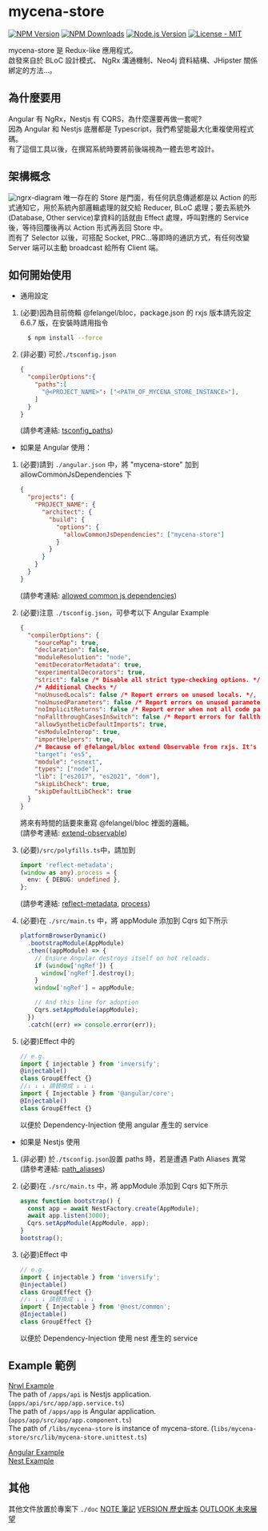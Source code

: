 # mycena-store

[![NPM Version][npm-image]][npm-url]
[![NPM Downloads][downloads-image]][downloads-url]
[![Node.js Version][node-version-image]][node-version-url]
[![License - MIT](https://img.shields.io/badge/License-MIT-2ea44f?logo=license)](LICENSE)

mycena-store 是 Redux-like 應用程式。  
啟發來自於 BLoC 設計模式、 NgRx 溝通機制、Neo4j 資料結構、JHipster 關係綁定的方法...。

## 為什麼要用

Angular 有 NgRx，Nestjs 有 CQRS，為什麼還要再做一套呢?  
因為 Angular 和 Nestjs 底層都是 Typescript，我們希望能最大化重複使用程式碼。  
有了這個工具以後，在撰寫系統時要將前後端視為一體去思考設計。

## 架構概念

![ngrx-diagram][ngrx-diagram]
唯一存在的 Store 是門面，有任何訊息傳遞都是以 Action 的形式通知它，用於系統內部邏輯處理的就交給 Reducer, BLoC 處理；要去系統外(Database, Other service)拿資料的話就由 Effect 處理，呼叫對應的 Service 後，等待回覆後再以 Action 形式再丟回 Store 中。  
而有了 Selector 以後，可搭配 Socket, PRC...等即時的通訊方式，有任何改變 Server 端可以主動 broadcast 給所有 Client 端。

## 如何開始使用

- 通用設定

1.  (必要)因為目前倚賴 @felangel/bloc，package.json 的 rxjs 版本請先設定 6.6.7 版，在安裝時請用指令
    ```bash
      $ npm install --force
    ```
2.  (非必要) 可於`./tsconfig.json`
    ```json
    {
      "compilerOptions":{
        "paths":[
          "@<PROJECT_NAME>": ["<PATH_OF_MYCENA_STORE_INSTANCE>"],
        ]
      }
    }
    ```
    (請參考連結: [tsconfig_paths][tsconfig_paths])

- 如果是 Angular 使用：

1.  (必要)請到 `./angular.json` 中，將 "mycena-store" 加到 allowCommonJsDependencies 下
    ```json
    {
      "projects": {
        "PROJECT_NAME": {
          "architect": {
            "build": {
              "options": {
                "allowCommonJsDependencies": ["mycena-store"]
              }
            }
          }
        }
      }
    }
    ```
    (請參考連結: [allowed common js dependencies][allowedcommonjsdependencies])
2.  (必要)注意 `./tsconfig.json`，可參考以下 Angular Example
    ```json
    {
      "compilerOptions": {
        "sourceMap": true,
        "declaration": false,
        "moduleResolution": "node",
        "emitDecoratorMetadata": true,
        "experimentalDecorators": true,
        "strict": false /* Disable all strict type-checking options. */,
        /* Additional Checks */
        "noUnusedLocals": false /* Report errors on unused locals. */,
        "noUnusedParameters": false /* Report errors on unused parameters. */,
        "noImplicitReturns": false /* Report error when not all code paths in function return a value. */,
        "noFallthroughCasesInSwitch": false /* Report errors for fallthrough cases in switch statement. */,
        "allowSyntheticDefaultImports": true,
        "esModuleInterop": true,
        "importHelpers": true,
        /* Because of @felangel/bloc extend Observable from rxjs. It's must be target: es5.*/
        "target": "es5",
        "module": "esnext",
        "types": ["node"],
        "lib": ["es2017", "es2021", "dom"],
        "skipLibCheck": true,
        "skipDefaultLibCheck": true
      }
    }
    ```
    將來有時間的話要來重寫 @felangel/bloc 裡面的邏輯。  
    (請參考連結: [extend-observable][extend-observable])
3.  (必要)`/src/polyfills.ts`中，請加到

    ```ts
    import 'reflect-metadata';
    (window as any).process = {
      env: { DEBUG: undefined },
    };
    ```

    (請參考連結: [reflect-metadata][reflect-metadata], [process][process])

4.  (必要)在 `./src/main.ts` 中，將 appModule 添加到 Cqrs 如下所示

    ```ts
    platformBrowserDynamic()
      .bootstrapModule(AppModule)
      .then((appModule) => {
        // Ensure Angular destroys itself on hot reloads.
        if (window['ngRef']) {
          window['ngRef'].destroy();
        }
        window['ngRef'] = appModule;

        // And this line for adoption
        Cqrs.setAppModule(appModule);
      })
      .catch((err) => console.error(err));
    ```

5.  (必要)Effect 中的
    ```ts
    // e.g.
    import { injectable } from 'inversify';
    @injectable()
    class GroupEffect {}
    //↓ ↓ ↓ 請替換成 ↓ ↓ ↓
    import { Injectable } from '@angular/core';
    @Injectable()
    class GroupEffect {}
    ```
    以便於 Dependency-Injection 使用 angular 產生的 service

- 如果是 Nestjs 使用

1. (非必要) 於`./tsconfig.json`設置 paths 時，若是遭遇 Path Aliases 異常  
   (請參考連結: [path_aliases][path_aliases])

2. (必要)在 `./src/main.ts` 中，將 appModule 添加到 Cqrs 如下所示

   ```ts
   async function bootstrap() {
     const app = await NestFactory.create(AppModule);
     await app.listen(3000);
     Cqrs.setAppModule(AppModule, app);
   }
   bootstrap();
   ```

3. (必要)Effect 中
   ```ts
   // e.g.
   import { injectable } from 'inversify';
   @injectable()
   class GroupEffect {}
   //↓ ↓ ↓ 請替換成 ↓ ↓ ↓
   import { Injectable } from '@nest/common';
   @Injectable()
   class GroupEffect {}
   ```
   以便於 Dependency-Injection 使用 nest 產生的 service

## Example 範例

[Nrwl Example][nrwl-example-url]  
The path of `/apps/api` is Nestjs application. (`apps/api/src/app/app.service.ts`)  
The path of `/apps/app` is Angular application. (`apps/app/src/app/app.component.ts`)  
The path of `/libs/mycena-store` is instance of mycena-store. (`libs/mycena-store/src/lib/mycena-store.unittest.ts`)

[Angular Example][angular-example-url]  
[Nest Example][nest-example-url]

## 其他

其他文件放置於專案下 `./doc`
[NOTE 筆記][note]
[VERSION 歷史版本][version]
[OUTLOOK 未來展望][outlook]

<!-- 說明小圖示 -->

[npm-image]: https://img.shields.io/npm/v/mycena-store.svg?logo=npm
[npm-url]: https://www.npmjs.com/package/mycena-store
[node-version-image]: https://img.shields.io/node/v/mycena-store.svg?logo=node.js
[node-version-url]: https://nodejs.org/en/download
[downloads-image]: https://img.shields.io/npm/dm/mycena-store.svg
[downloads-url]: https://npmjs.org/package/mycena-store

<!-- 圖片 -->

[ngrx-diagram]: https://ngrx.io/generated/images/guide/store/state-management-lifecycle.png 'https://github.com/JonesHong/store/doc/images/state-management-lifecycle.png'

<!-- 參考 -->

[extend-observable]: https://stackoverflow.com/questions/61024321/extend-observable-and-set-external-source
[allowedcommonjsdependencies]: https://angular.io/guide/build#configuring-commonjs-dependencies
[reflect-metadata]: https://stackoverflow.com/questions/49079169/typeerror-reflect-hasownmetadata-is-not-a-function
[process]: https://stackoverflow.com/questions/50313745/angular-6-process-is-not-defined-when-trying-to-serve-application
[tsconfig_paths]: https://stackoverflow.com/questions/43281741/how-to-use-paths-in-tsconfig-json
[path_aliases]: https://javascript.plainenglish.io/a-simple-way-to-use-path-aliases-in-nestjs-ab0db1be1545

<!-- 範例 -->

[nrwl-example-url]: https://github.com/JonesHong/nrwl-testing-store
[angular-example-url]: https://github.com/JonesHong/angular-testing-store
[nest-example-url]: https://github.com/JonesHong/nest-testing-store

<!-- 其他 -->

[note]: https://github.com/JonesHong/store/doc/NOTE.md
[version]: https://github.com/JonesHong/store/doc/VERSION.md
[outlook]: https://github.com/JonesHong/store/doc/OUTLOOK.md
